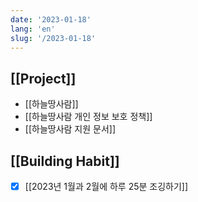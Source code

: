 ```yaml
---
date: '2023-01-18'
lang: 'en'
slug: '/2023-01-18'
---
```


## [[Project]]

- [[하늘땅사람]]
- [[하늘땅사람 개인 정보 보호 정책]]
- [[하늘땅사람 지원 문서]]

## [[Building Habit]]

- [x] [[2023년 1월과 2월에 하루 25분 조깅하기]]
